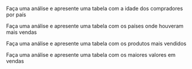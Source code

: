 Faça uma análise e apresente uma tabela com a idade dos compradores por país 

Faça uma análise e apresente uma tabela com os países onde houveram mais vendas 

Faça uma análise e apresente uma tabela com os produtos mais vendidos

Faça uma análise e apresente uma tabela com os maiores valores em vendas

